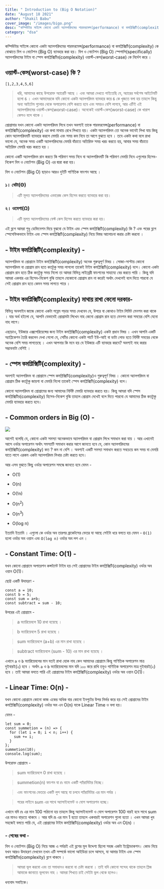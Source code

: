 ```yaml
---
title: " Introduction to (Big O Notation)"
date: "August 18 2021"
author: "Shakil Babu"
cover_image: "/images/bigo.png"
desc: "কম্পিউটার সাইন্সে কোনো একটা অ্যালগরিদমের পারফরমেন্স(performance) বা কমপ্লিক্সিটি(complexity) কে বোঝাতে বিগ ও নোটেশন (Big O) ব্যাবহার করা হয়। বিগ ও নোটেশন (Big O) স্পেশালি(specifically) অ্যালগরিদমের টাইম বা স্পেস কমপ্লিক্সিটির(complexity) ওয়ার্স্ট-কেস(worst-case) কে নির্দেশ করে ।"
category: "dsa"
---
```


কম্পিউটার সাইন্সে কোনো একটা অ্যালগরিদমের পারফরমেন্স(performance) বা কমপ্লিক্সিটি(complexity) কে বোঝাতে বিগ ও নোটেশন (Big O) ব্যাবহার করা হয়। বিগ ও নোটেশন (Big O) স্পেশালি(specifically) অ্যালগরিদমের টাইম বা স্পেস কমপ্লিক্সিটির(complexity) ওয়ার্স্ট-কেস(worst-case) কে নির্দেশ করে ।

## ওয়ার্স্ট-কেস(worst-case) কি ?

```
[1,2,3,4,5,6]
```

> ধরি, আমাদের কাছে উপরোক্ত অ্যারেটি আছে । এবং আমরা দেখতে পাইতেছি যে, অ্যারের সর্বশেষ আইটেমটি হলো `6` । এখন আমাদেরকে যদি কোনো একটা অ্যালগরিদম ব্যাবহার করে `6` কে খুজতে বলা হয় তাহলে কিন্তু অন্য আইটেম গুলোর থেকে অপারেশন বেশি করতে হবে এবং সময়ও বেশি লাগবে, আর এটিই এই অ্যালগরিদমের ওয়ার্স্ট-কেস(worst-case)।
> অনেকেই ওয়ার্স্ট-কেস(worst-case) কে খারাপ কেসও বলে থাকে ।

প্রোগ্রামার যখন কোনো একটা অ্যালগরিদম লিখে তখন অবশ্যই তাকে পারফরমেন্স(performance) বা কমপ্লিক্সিটি(complexity) এর কথা মাথায় রেখে লিখতে হয়। একটা অ্যালগরিদম তো অনেক ভাবেই লিখা যায় কিন্তু কোন অ্যালগরিদমটি ব্যাবহার করলে মেমরি এবং সময় কম নিবে তা আগে বুঝতে হবে ।
তবে একটা কথা বলে রাখা ভালো যে, অনেক সময় একটি অ্যালগরিদমের মেমরি বাঁচাতে অতিরিক্ত সময় খরচ করতে হয়, আবার সময় বাঁচাতে অতিরিক্ত মেমরি খরচ করতে হয় ।

কোনো একটি অ্যালগরিদম রান করতে কি পরিমাণ সময় নিবে বা অ্যালগরিদমটি কি পরিমাণ মেমরি নিবে এগুলোর হিসেব-নিকেশ বিগ ও নোটেশন (Big O) এর দ্বারা করা হয়।

বিগ ও নোটেশন (Big O) ছাড়াও আরও দুইটি গাণিতিক ফাংশন আছে ।

### ১। থেটা(Θ)

> এটি মূলত অ্যালগরিদমের এভারেজ কেস হিসেব করতে ব্যাবহার করা হয়।

### ২। ওমেগা(Ω)

> এটি মূলত অ্যালগরিদমের বেস্ট কেস হিসেব করতে ব্যাবহার করা হয়।

এই ব্লগে আমরা শুধু ডেফিনেশন দিয়ে বুঝবো যে টাইম এবং স্পেস কমপ্লিক্সিটি(complexity) কি ? এবং পরের ব্লগে স্পেসেফিকভাবে টাইম এবং স্পেস কমপ্লিক্সিটি(complexity) নিয়ে বিস্তর আলোচনা করার চেষ্টা করবো ।

## - টাইম কমপ্লিক্সিটি(complexity) -

অ্যালগরিদম বা প্রোগ্রামে টাইম কমপ্লিক্সিটি(complexity) অনেক গুরুত্বপূর্ণ বিষয় ।
সোজা-সাপ্টায় কোনো অ্যালগরিদম বা প্রোগ্রাম রান হতে কতটুকু সময় লাগলো তাকেই টাইম কমপ্লিক্সিটি(complexity) বলে। কোনো একটা প্রোগ্রাম রান হতে ঠিক কতটুকু সময় নিলো তা আমরা বিভিন্ন লাইব্রেরী ফাংশনের সাহায্যে বের করতে পারি । কিন্তু যদি আমরা একবার এর হিসেব-নিকেশ বুঝি তাহলে যেকোনো প্রোগ্রাম রান না করেই অর্থাৎ দেখলেই বলে দিতে পারবো যে সেই প্রোগ্রাম রান হতে কেমন সময় লাগতে পারে ।

## - টাইম কমপ্লিক্সিটি(complexity) মাথায় রাখা কেনো দরকার-

বিভিন্ন অনলাইন জাজে কোনো একটা পব্লেম পড়ার সময় দেখবেন যে, উপরে বা কোথাও টাইম লিমিট মেনশন করা থাকে । যার অর্থ হইলো যে, আপনি যেভাবেই প্রোগ্রামটা লিখেন নাহ কেনো প্রোগ্রাম রান হতে মেনশন করা সময়ের বেশি যেনো নাহ লাগে।

এছাড়াও, ইউজার এক্সপেরিয়েন্সের জন্য টাইম কমপ্লিক্সিটি(complexity) একটা প্রধান বিষয় । এখন আপনি একটি অ্যাপ্লিকেশন তৈরি করলেন দেখা গেলো যে, সেটির কোনো একটা পার্টে ইউ-আই বা ডাটা লোড হতে নির্দিষ্ট সময়ের থেকে অনেক বেশি সময় লাগতেছে । এখন আপনার কি মনে হয় যে ইউজার এটি ব্যাবহার করবে? অবশ্যই নাহ করার সম্ভাবনাটা বেশিই ।

## - স্পেস কমপ্লিক্সিটি(complexity) -

অবশ্যই অ্যালগরিদম বা প্রোগ্রামে স্পেস কমপ্লিক্সিটি(complexity)ও গুরুত্বপূর্ণ বিষয় । কোনো অ্যালগরিদম বা প্রোগ্রাম ঠিক কতটুকু জায়গা বা মেমরি নিলো তাকেই স্পেস কমপ্লিক্সিটি(complexity) বলে।

কোনো অ্যালগরিদম বা প্রোগ্রামের জন্য আমাদের নির্দিষ্ট মেমরি ব্যাবহার করতে হয়। কিন্তু আমরা যদি স্পেস কমপ্লিক্সিটির(complexity) হিসেব-নিকেশ বুঝি তাহলে প্রোগ্রাম দেখেই বলে দিতে পারবো যে আমাদের ঠিক কতটুকু মেমরি ব্যাবহার করতে হবে।

## - Common orders in Big (O) -

![](https://miro.medium.com/max/1400/1*FkQzWqqIMlAHZ_xNrEPKeA.png)

আগেই বলেছি যে, কোনো একটা সমস্যা অনেকভাবে অ্যালগরিদম বা প্রোগ্রাম লিখে সমাধান করা যায় । আর এখানেই আসে ওর্ডার অপারেশন অর্থাৎ সমস্যাটি সমাধান করার আগে জানতে হবে যে, কোন অ্যালগরিদমের কমপ্লিক্সিটি(complexity) কত ? কম না বেশি । অবশ্যই একটি সমস্যা সমাধান করতে সবচেয়ে কম সময় বা মেমরি যাতে লাগে এরকম একটা অ্যালগরিদম লিখার চেষ্টা করতে হবে।

আর এসব বুঝতে কিছু ওর্ডার অপারেশন সমন্ধে জানতে হবে যেমন -

- O(1)

- O(n)
- O(!n)
- O(n<sup>2</sup>)
- O(n<sup>3</sup>)
- O(log n)

ইত্যাদি ইত্যাদি । এগুলো কে ওর্ডার অব তারপর ব্রাকেটসের ভেতর যা আছে সেইটা ধরে বলতে হয় যেমন - `O(1)` হলো ওর্ডার অব ওয়ান এবং `O(log n)` ওর্ডার অব লগ এন ।

## - Constant Time: O(1) -

যখন কোনো প্রোগ্রামে অপারেশন কন্সট্যান্ট টাইম হয় সেই প্রোগ্রামের টাইম কমপ্লিক্সিটি(complexity) ওর্ডার অব ওয়ান O(1)।

ছোট্ট একটি উদাহরণ -

```
const a = 10;
const b = 5;
const sum = a+b;
const subtract = sum - 10;
```

উপরের এই প্রোগ্রামে -

> a ভ্যারিয়েবলে 10 রাখা হয়েছে ।

> b ভ্যারিয়েবলে 5 রাখা হয়েছে ।

> sum ভ্যারিয়েবলে (a+b) এর মান রাখা হয়েছে ।

> subtract ভ্যারিয়েবলে (sum - 10) এর মান রাখা হয়েছে ।

এখানে `a` ও `b` ভ্যারিয়েবলের মান যতই রাখা হোক নাহ কেন আমাদের প্রোগ্রামে কিন্তু গাণিতিক অপারেশন মাত্র দুইবারই(২) হবে । অর্থাৎ `a` ও `b` ভ্যারিয়েবলের মান যদি ১০০ করে রাখি তবুও গাণিতিক অপারেশন মাত্র দুইবারই(২) হবে । তাই আমরা বলতে পারি এই প্রোগ্রামের টাইম কমপ্লিক্সিটি(complexity) ওর্ডার অব ওয়ান O(1)।

## - Linear Time: O(n) -

যখন কোনো প্রোগ্রামে কোনো কাজ একের অধিক বার কোনো ইনপুটের উপর নির্ভর করে হয় সেই প্রোগ্রামের টাইম কমপ্লিক্সিটি(complexity) ওর্ডার অব এন O(n) যাকে Linear Time ও বলা হয়।

যেমন -

```
let sum = 0;
const summetion = (n) => {
  for (let i = 0; i < n; i++) {
    sum += i;
  }
};
summetion(10);
console.log(sum);

```

উপরোক্ত প্রোগ্রামে -

> sum ভ্যারিয়েবলে 0 রাখা হয়েছে ।

> summetion(n) ফাংশন যা n নামে একটি প্যাঁরামিটার নিচ্ছে।

> এবং ফাংশনের ভেতরে একটি লুপ আছে যা চলবে প্যাঁরামিটার এর মান পর্যন্ত ।

> পরের লাইনে sum এর সাথে অ্যাসাইনমেন্ট ও যোগ অপারেশন হচ্ছে।

এখানে যদি n এর মান 100 পাঠানো হয় তাহলে কিন্তু অ্যাসাইনমেন্ট ও যোগ অপারেশন 100 বারই হবে সাথে sum এর মানও বাড়তে থাকবে । আর যদি n এর মান 1 হতো তাহলে একবারই অপারেশন গুলো হতো । এখন আমরা খুব সহজেই বলতে পারি যে, এই প্রোগ্রামের টাইম কমপ্লিক্সিটি(complexity) ওর্ডার অব এন O(n) ।

### - শেষের কথা -

বিগ ও নোটেশন (Big O) নিয়ে আজ এ পর্যন্তই এই ব্লগের মূল উদ্দেশ্য ছিলো সহজ একটা ইন্ট্রোডাকশন। কোড নিয়ে যখন আরও উদাহরণ দেখবেন তখন এটি সম্পর্কে ভালো আইডিয়া চলে আসবে, যা আমার টাইম এবং স্পেস কমপ্লিক্সিটির(complexity) ব্লগে থাকবে ।

> আমরা ভূল করবো এবং তা সমাধানও করবো বা চেষ্টা করবো । তাই যদি কোনো সন্দেহ থাকে তাহলে প্লিজ আমাকে জানাতে ভূলবেন নাহ । আমরা শিখতে চাই সেইটা ভুল থেকে হলেও।

ধন্যবাদ সবাইকে।
